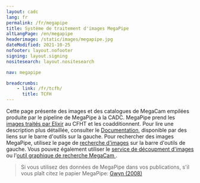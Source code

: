 ```yaml
---
layout: cadc
lang: fr
permalink: /fr/megapipe
title: Système de traitement d'images MegaPipe
altLangPage: /en/megapipe
headerimage: /static/images/megapipe.jpg
dateModified: 2021-10-25
nofooter: layout.nofooter
signing: layout.signing
nositesearch: layout.nositesearch

nav: megapipe

breadcrumbs:
    - link: /fr/tcfh/
      title: TCFH
---
```

<p>
Cette page présente des images et des catalogues de MegaCam empilées
produite par le pipeline de MegaPipe à la CADC.
MegaPipe prend les
<a href="https://www.cfht.hawaii.edu/Instruments/Elixir/" class="ui-link">images traités par Elixir</a> 
au CFHT et les coadditionnent.  Pour lire une
description plus détaillée, consulter le
<a href="/fr/megapipe/docs/intro.html" class="ui-link">Documentation</a>, disponible par des
liens sur le barre d'outils sur la gauche.  Pour rechercher des images
MegaPipe, utilisez le page de
<a href="/fr/recherche/?collection=CFHTMEGAPIPE&amp;noexec=true" class="ui-link">recherche d'images</a>
sur la barre d'outils de gauche.  Vous pouvez également utiliser
le  <a href="/fr/megapipe/access/cut.html" class="ui-link">service de découpment d'images</a> ou
l'<a href="/fr/megapipe/access/graph.html" class="ui-link">outil graphique de recherche MegaCam </a>.  
</p>
<blockquote> Si vous utilisez des données de
MegaPipe dans vos publications, s'il vous plaît citez le papier MegaPipe:
<a rel="external" href="http://adsabs.harvard.edu/abs/2008PASP..120..212G" class="ui-link">Gwyn (2008)</a>
</blockquote>
